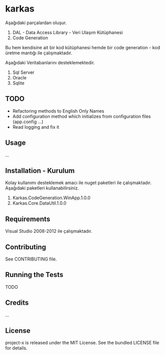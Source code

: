 karkas
======

Aşağıdaki parçalardan oluşur.
 1. DAL - Data Access Library - Veri Ulaşım Kütüphanesi
 2. Code Generation

Bu hem kendisine ait bir kod kütüphanesi hemde bir code generation - kod üretme mantığı ile çalışmaktadır.

Aşağıdaki Veritabanlarını desteklemektedir.
 1. Sql Server
 2. Oracle
 3. Sqlite


## TODO

- Refactoring methods to English Only Names
- Add configuration method which initializes from configuration files (app.config ...)
- Read logging and fix it

## Usage

...

## Installation - Kurulum

Kolay kullanımı desteklemek amacı ile nuget paketleri ile çalışmaktadır.
Aşağıdaki paketleri kullanabilirsiniz.

1. Karkas.CodeGeneration.WinApp.1.0.0
2. Karkas.Core.DataUtil.1.0.0

## Requirements

Visual Studio 2008-2012 ile çalışmaktadır.


## Contributing

See CONTRIBUTING file.

## Running the Tests

TODO

## Credits

...

## License

project-x is released under the MIT License. See the bundled LICENSE file for
details.
